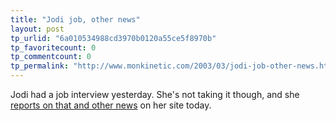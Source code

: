 ```yaml
---
title: "Jodi job, other news"
layout: post
tp_urlid: "6a010534988cd3970b0120a55ce5f8970b"
tp_favoritecount: 0
tp_commentcount: 0
tp_permalink: "http://www.monkinetic.com/2003/03/jodi-job-other-news.html"
---
```

Jodi had a job interview yesterday. She&#39;s not taking it though, and she <a href="http://speakshermind.redmonk.net/index/2003/03/13#item144">reports on that and other news</a> on her site today.
